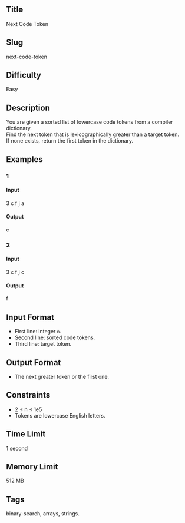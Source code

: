 ## Title

Next Code Token

## Slug

next-code-token

## Difficulty

Easy

## Description

You are given a sorted list of lowercase code tokens from a compiler dictionary.  
Find the next token that is lexicographically greater than a target token.  
If none exists, return the first token in the dictionary.

## Examples

### 1

#### Input

3
c f j
a

#### Output

c

### 2

#### Input

3
c f j
c

#### Output

f

## Input Format  

- First line: integer `n`.  
- Second line: sorted code tokens.  
- Third line: target token.

## Output Format  

- The next greater token or the first one.

## Constraints  

- 2 ≤ n ≤ 1e5  
- Tokens are lowercase English letters.  

## Time Limit

1 second

## Memory Limit

512 MB

## Tags

binary-search, arrays, strings.
